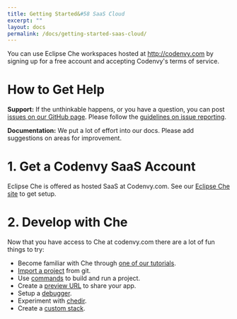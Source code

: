 ```yaml
---
title: Getting Started&#58 SaaS Cloud
excerpt: ""
layout: docs
permalink: /docs/getting-started-saas-cloud/
---
```

You can use Eclipse Che workspaces hosted at http://codenvy.com by signing up for a free account and accepting Codenvy's terms of service.
# How to Get Help  
**Support:** If the unthinkable happens, or you have a question, you can post [issues on our GitHub page](https://github.com/eclipse/che/issues). Please follow the [guidelines on issue reporting](https://github.com/eclipse/che/blob/master/CONTRIBUTING.md).

**Documentation:** We put a lot of effort into our docs. Please add suggestions on areas for improvement.
# 1. Get a Codenvy SaaS Account  
Eclipse Che is offered as hosted SaaS at Codenvy.com. See our [Eclipse Che site](https://www.eclipse.org/che/getting-started/cloud/) to get setup.
# 2. Develop with Che  
Now that you have access to Che at codenvy.com there are a lot of fun things to try:
- Become familiar with Che through [one of our tutorials](https://eclipse-che.readme.io/docs/get-started-with-java-and-che).
- [Import a project](https://eclipse-che.readme.io/docs/import-a-project) from git.
- Use [commands](https://eclipse-che.readme.io/docs/commands) to build and run a project.
- Create a [preview URL](https://eclipse-che.readme.io/docs/previews) to share your app.
- Setup a [debugger](https://eclipse-che.readme.io/docs/debug).
- Experiment with [chedir](https://dash.readme.io/project/eclipse-che/docs/getting-started-chedir).
- Create a [custom stack](https://eclipse-che.readme.io/docs/stacks).

